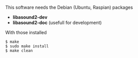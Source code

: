 This software needs the Debian (Ubuntu, Raspian) packages
* **libasound2-dev**
* **libasound2-doc** (usefull for development)

With those installed
```
$ make
$ sudo make install
$ make clean
```
